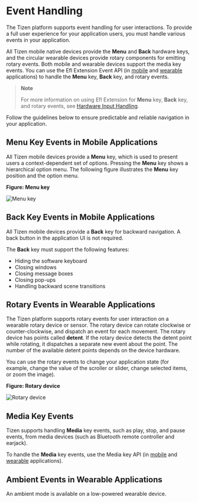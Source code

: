 
# Event Handling


The Tizen platform supports event handling for user interactions. To
provide a full user experience for your application users, you must
handle various events in your application.

All Tizen mobile native devices provide the **Menu** and **Back**
hardware keys, and the circular wearable devices provide rotary
components for emitting rotary events. Both mobile and wearable devices
support the media key events. You can use the Efl Extension Event API
(in
[mobile](../../api/mobile/latest/group__EFL__EXTENSION__EVENTS__GROUP.html)
and
[wearable](../../api/wearable/latest/group__EFL__EXTENSION__EVENTS__GROUP.html)
applications) to handle the **Menu** key, **Back** key, and rotary
events.

> **Note**
>
> For more information on using Efl Extension for **Menu** key,
**Back** key, and rotary events, see [Hardware Input Handling](../../guides/ui/efl/hw-input.md).

Follow the guidelines below to ensure predictable and reliable
navigation in your application.

<a name="menu"></a>
## Menu Key Events in Mobile Applications


All Tizen mobile devices provide a **Menu** key, which is used to
present users a context-dependent set of options. Pressing the **Menu** key shows a hierarchical option menu. The following figure illustrates the **Menu** key position and the option menu.

**Figure: Menu key**

![Menu key](./media/menu_key.png)

<a name="back"></a>
## Back Key Events in Mobile Applications


All Tizen mobile devices provide a **Back** key for backward navigation.
A back button in the application UI is not required.

The **Back** key must support the following features:

-   Hiding the software keyboard
-   Closing windows
-   Closing message boxes
-   Closing pop-ups
-   Handling backward scene transitions


<a name="rotary"></a>
## Rotary Events in Wearable Applications


The Tizen platform supports rotary events for user interaction on a
wearable rotary device or sensor. The rotary device can rotate clockwise or counter-clockwise, and dispatch an event for each movement. The rotary device has points called **detent**. If the rotary device detects the detent point while rotating, it dispatches a separate new event about the point. The number of the available detent points depends on the device hardware.

You can use the rotary events to change your application state (for
example, change the value of the scroller or slider, change selected
items, or zoom the image).

**Figure: Rotary device**

![Rotary device](./media/rotary_event.png)

<a name="media"></a>
## Media Key Events


Tizen supports handling **Media** key events, such as play, stop, and
pause events, from media devices (such as Bluetooth remote controller
and earjack).

To handle the **Media** key events, use the Media key API (in
[mobile](../../api/mobile/latest/group__CAPI__SYSTEM__MEDIA__KEY__MODULE.html)
and
[wearable](../../api/wearable/latest/group__CAPI__SYSTEM__MEDIA__KEY__MODULE.html)
applications).

<a name="ambient"></a>
## Ambient Events in Wearable Applications


An ambient mode is available on a low-powered wearable device.
